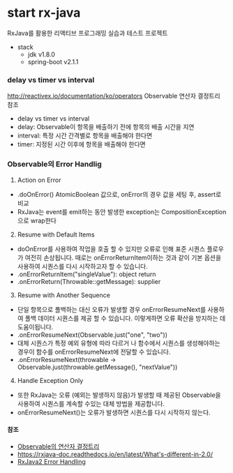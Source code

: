 # start rx-java
RxJava를 활용한 리액티브 프로그래밍 실습과 테스트 프로젝트

* stack
  - jdk v1.8.0
  - spring-boot v2.1.1

### delay vs timer vs interval 
http://reactivex.io/documentation/ko/operators  Observable 연산자 결정트리 참조

* delay vs timer vs interval
* delay: Observable이 항목을 배출하기 전에 항목의 배출 시간을 지연
* interval: 특정 시간 간격별로 항목을 배출해야 한다면
* timer: 지정된 시간 이후에 항목을 배출해야 한다면

### Observable의 Error Handlig
1. Action on Error
  * .doOnError() AtomicBoolean 값으로, onError의 경우 값을 세팅 후, assert로 비교
  * RxJava는 event를 emit하는 동안 발생한 exception는 CompositionException으로 wrap한다
2. Resume with Default Items
  * doOnError를 사용하여 작업을 호출 할 수 있지만 오류로 인해 표준 시퀀스 플로우가 여전히 손상됩니다. 
  때로는 onErrorReturnItem이하는 것과 같이 기본 옵션을 사용하여 시퀀스를 다시 시작하고자 할 수 있습니다.
  * .onErrorReturnItem("singleValue"): object return
  * .onErrorReturn(Throwable::getMessage): supplier 
3. Resume with Another Sequence
  * 단일 항목으로 폴백하는 대신 오류가 발생할 경우 onErrorResumeNext를 사용하여 폴백 데이터 시퀀스를 제공 할 수 있습니다. 
   이렇게하면 오류 확산을 방지하는 데 도움이됩니다.
  * .onErrorResumeNext(Observable.just("one", "two"))
  * 대체 시퀀스가 특정 예외 유형에 따라 다르거 나 함수에서 시퀀스를 생성해야하는 경우이 함수를 onErrorResumeNext에 전달할 수 있습니다.
  * .onErrorResumeNext(throwable -> Observable.just(throwable.getMessage(), "nextValue"))
4. Handle Exception Only
  * 또한 RxJava는 오류 (예외는 발생하지 않음)가 발생할 때 제공된 Observable을 사용하여 시퀀스를 계속할 수있는 대체 방법을 제공합니다.
  * onErrorResumeNext()는 오류가 발생하면 시퀀스를 다시 시작하지 않는다.
   
#### 참조
  - [Observable의 연산자 결정트리](http://reactivex.io/documentation/ko/operators)
  - https://rxjava-doc.readthedocs.io/en/latest/What's-different-in-2.0/
  - [RxJava2 Error Handling](https://www.baeldung.com/rxjava-error-handling)